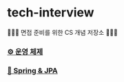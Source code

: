 # tech-interview
🧑🏻‍💻 면접 준비를 위한 CS 개념 저장소 🧑🏻‍💻

### [⚙️ 운영 체제](Q&A/OS_Q&A.md)

### [🌿 Spring & JPA](Q&A/Spring_Q&A.md)
